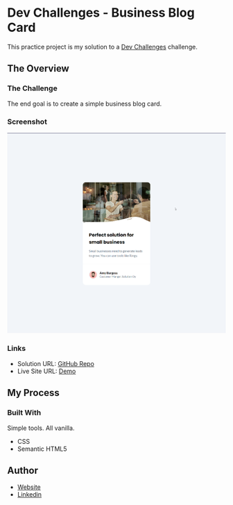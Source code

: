 # Dev Challenges - Business Blog Card
This practice project is my solution to a [Dev Challenges](https://devchallenges.io/) challenge.

## The Overview

### The Challenge 
The end goal is to create a simple business blog card.

### Screenshot
![](./assets/screenshot.png)

### Links
- Solution URL: [GitHub Repo]()
- Live Site URL: [Demo]()

## My Process

### Built With
Simple tools. All vanilla.
- CSS
- Semantic HTML5

## Author
- [Website](https://www.evaliavarona.com)
- [Linkedin](www.linkedin.com/in/evalia-varona-614131264)
